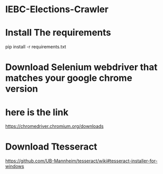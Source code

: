 # IEBC-Elections-Crawler

# Install The requirements
 pip install -r requirements.txt

# Download Selenium webdriver that matches your google chrome version
# here is the link
https://chromedriver.chromium.org/downloads


# Download Ttesseract
https://github.com/UB-Mannheim/tesseract/wiki#tesseract-installer-for-windows



